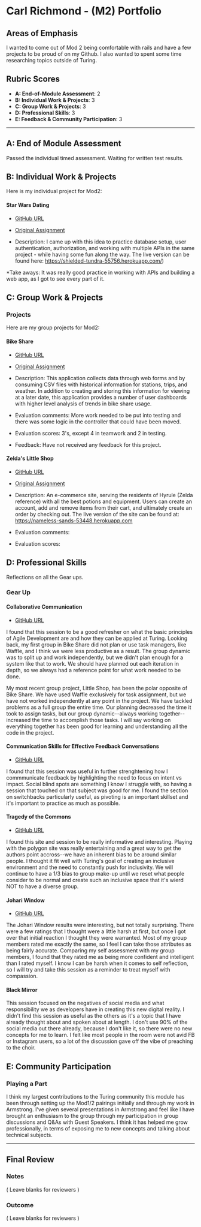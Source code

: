
# Carl Richmond - (M2) Portfolio

## Areas of Emphasis

I wanted to come out of Mod 2 being comfortable with rails and have a few projects to be proud of on my Github. I also wanted to spent some time researching topics outside of Turing.

## Rubric Scores

* **A: End-of-Module Assessment**: 2
* **B: Individual Work & Projects**: 3
* **C: Group Work & Projects**: 3
* **D: Professional Skills**: 3
* **E: Feedback & Community Participation**: 3

-----------------------

## A: End of Module Assessment

Passed the individual timed assessment.
Waiting for written test results. 

## B: Individual Work & Projects

Here is my individual project for Mod2:

#### Star Wars Dating

* [GitHub URL](https://github.com/ACC25/star_wars_dating)
* [Original Assignment](http://backend.turing.io/module2/projects/mini-project)

* Description: I came up with this idea to practice database setup, user authentication, authorization, and working with multiple APIs in the same project - while having some fun along the way. The live version can be found here: https://shielded-tundra-55756.herokuapp.com/) 

*Take aways: It was really good practice in working with APIs and building a web app, as I got to see every part of it. 

## C: Group Work & Projects

### Projects

Here are my group projects for Mod2:

#### Bike Share

* [GitHub URL](https://github.com/ACC25/bike-share)
* [Original Assignment](https://github.com/turingschool/bike-share)

* Description: This application collects data through web forms and by consuming CSV files with historical information for stations, trips, and weather. In addition to creating and storing this information for viewing at a later date, this application provides a number of user dashboards with higher level analysis of trends in bike share usage.

* Evaluation comments: More work needed to be put into testing and there was some logic in the controller that could have been moved. 

* Evaluation scores: 3's, except 4 in teamwork and 2 in testing.  

* Feedback: Have not received any feedback for this project. 

#### Zelda's Little Shop

* [GitHub URL](https://github.com/ACC25/little-shop)
* [Original Assignment](http://backend.turing.io/module2/projects/little_shop)

* Description: An e-commerce site, serving the residents of Hyrule (Zelda reference) with all the best potions and equipment. Users can create an account, add and remove items from their cart, and ultimately create an order by checking out. The live version of the site can be found at: https://nameless-sands-53448.herokuapp.com

* Evaluation comments:

* Evaluation scores:

## D: Professional Skills

Reflections on all the Gear ups.

### Gear Up
#### Collaborative Communication

* [GitHub URL](https://github.com/turingschool/career-development-curriculum/blob/master/module_two/collaborative_communication.md)

I found that this session to be a good refresher on what the basic principles of Agile Development are and how they can be applied at Turing. Looking back, my first group in Bike Share did not plan or use task managers, like Waffle, and I think we were less productive as a result. The group dynamic was to split up and work independently, but we didn't plan enough for a system like that to work. We should have planned out each iteration in depth, so we always had a reference point for what work needed to be done. 

My most recent group project, Little Shop, has been the polar opposite of Bike Share. We have used Waffle exclusively for task assignment, but we have not worked independently at any point in the project. We have tackled problems as a full group the entire time. Our planning decreased the time it took to assign tasks, but our group dynamic--always working together--increased the time to accomplish those tasks. I will say working on everything together has been good for learning and understanding all the code in the project.  

#### Communication Skills for Effective Feedback Conversations

* [GitHub URL](https://github.com/turingschool/career-development-curriculum/blob/master/module_two/feedback_ii.md)

I found that this session was useful in further strenghtening how I commmunicate feedback by highlighting the need to focus on intent vs impact. Social blind spots are something I know I struggle with, so having a session that touched on that subject was good for me. I found the section on switchbacks particularly useful, as pivoting is an important skillset and it's important to practice as much as possible. 

#### Tragedy of the Commons

* [GitHub URL](https://github.com/turingschool/gear-up/blob/master/tragedy_of_the_commons.markdown)

I found this site and session to be really informative and interesting. Playing with the polygon site was really entertaining and a great way to get the authors point accross--we have an inherent bias to be around similar people. I thought it fit well with Turing's goal of creating an inclusive environment and the need to constantly push for inclusivity. We will continue to have a 1/3 bias to group make-up until we reset what people consider to be normal and create such an inclusive space that it's wierd NOT to have a diverse group.  

#### Johari Window

* [GitHub URL](https://github.com/turingschool/career-development-curriculum/blob/master/module_two/feedback_iii.md)

The Johari Window results were interesting, but not totally surprising. There were a few ratings that I thought were a little harsh at first, but once I got over that initial reaction I thought they were warranted. Most of my group members rated me exactly the same, so I feel I can take those attributes as being fairly accurate. Comparing my self assessment with my group members, I found that they rated me as being more confident and intelligent than I rated myself. I know I can be harsh when it comes to self reflection, so I will try and take this session as a reminder to treat myself with compassion. 

#### Black Mirror

This session focused on the negatives of social media and what responsibility we as developers have in creating this new digital reality. I didn't find this session as useful as the others as it's a topic that I have already thought about and spoken about at length. I don't use 90% of the social media out there already, because I don't like it, so there were no new concepts for me to learn. I felt like most people in the room were not avid FB or Instagram users, so a lot of the discussion gave off the vibe of preaching to the choir.  

## E: Community Participation

### Playing a Part

I think my largest contributions to the Turing community this module has been through setting up the Mod1/2 pairings initially and through my work in Armstrong. I've given several presentations in Armstrong and feel like I have brought an enthusiasm to the group through my participation in group discussions and Q&As with Guest Speakers. I think it has helped me grow professionally, in terms of exposing me to new concepts and talking about technical subjects. 

------------------

## Final Review

### Notes

( Leave blanks for reviewers )

### Outcome

( Leave blanks for reviewers )
